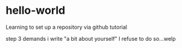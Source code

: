 # hello-world
Learning to set up a repository via github tutorial 

step 3 demands i write "a bit about yourself" I refuse to do so...welp
